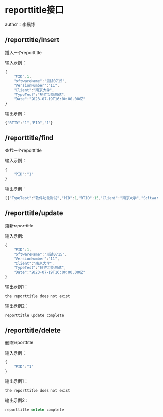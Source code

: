 # reporttitle接口
author：李晨博

## /reporttitle/insert
插入一个reporttitle

输入示例：
```js
{               
    "PID":1,
    "oftwareName":"测试0715",
    "VersionNumber":"11",
    "Client":"南京大学",
    "TypeTest":"软件功能测试",
    "Date":"2023-07-19T16:00:00.000Z"
}
```

输出示例：
```js
{"RTID":"1","PID","1"}
```

## /reporttitle/find
查找一个reporttitle

输入示例：
```js
{
    "PID":"1"
}
```
输出示例：
```js
[{"TypeTest":"软件功能测试","PID":1,"RTID":15,"Client":"南京大学","SoftwareName":"测试0715","VersionNumber":"11","Date":"2023-07-19T16:00:00.000Z"}]
```

## /reporttitle/update
更新reporttitle

输入示例:
```js
{               
    "PID":1,
    "oftwareName":"测试0715",
    "VersionNumber":"11",
    "Client":"南京大学",
    "TypeTest":"软件功能测试",
    "Date":"2023-07-19T16:00:00.000Z"
}
```

输出示例1：
```js
the reporttitle does not exist
```
输出示例2：
```js
reporttitle update complete
```

## /reporttitle/delete
删除reporttitle

输入示例：
```js
{
    "PID":"1"
}
```
输出示例1：
```js
the reporttitle does not exist
```
输出示例2：
```js
reporttitle delete complete
```